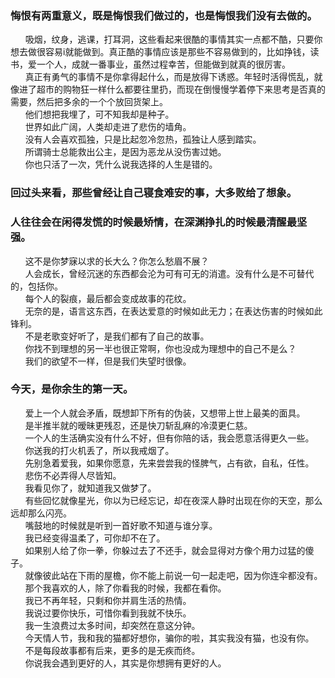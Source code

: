 ### 悔恨有两重意义，既是悔恨我们做过的，也是悔恨我们没有去做的。    
<!-- more -->
&nbsp;&nbsp;&nbsp;&nbsp;&nbsp;&nbsp;吸烟，纹身，逃课，打耳洞，这些看起来很酷的事情其实一点都不酷，只要你想去做很容易i就能做到。真正酷的事情应该是那些不容易做到的，比如挣钱，读书，爱一个人，成就一番事业，虽然过程幸苦，但能做到就真的很厉害。    
&nbsp;&nbsp;&nbsp;&nbsp;&nbsp;&nbsp;真正有勇气的事情不是你拿得起什么，而是放得下诱惑。年轻时活得慌乱，就像进了超市的购物狂一样什么都要往里扔，而现在倒慢慢学着停下来思考是否真的需要，然后把多余的一个个放回货架上。    
&nbsp;&nbsp;&nbsp;&nbsp;&nbsp;&nbsp;他们想把我埋了，可不知我却是种子。    
&nbsp;&nbsp;&nbsp;&nbsp;&nbsp;&nbsp;世界如此广阔，人类却走进了悲伤的墙角。    
&nbsp;&nbsp;&nbsp;&nbsp;&nbsp;&nbsp;没有人会喜欢孤独，只是比起忽冷忽热，孤独让人感到踏实。     
&nbsp;&nbsp;&nbsp;&nbsp;&nbsp;&nbsp;所谓骑士总能救出公主，是因为恶龙从没伤害过她。    
&nbsp;&nbsp;&nbsp;&nbsp;&nbsp;&nbsp;你也只活了一次，凭什么说我选择的人生是错的。    
### 回过头来看，那些曾经让自己寝食难安的事，大多败给了想象。    
### 人往往会在闲得发慌的时候最矫情，在深渊挣扎的时候最清醒最坚强。    
&nbsp;&nbsp;&nbsp;&nbsp;&nbsp;&nbsp;这不是你梦寐以求的长大么？你怎么愁眉不展？     
&nbsp;&nbsp;&nbsp;&nbsp;&nbsp;&nbsp;人会成长，曾经沉迷的东西都会沦为可有可无的消遣。没有什么是不可替代的，包括你。     
&nbsp;&nbsp;&nbsp;&nbsp;&nbsp;&nbsp;每个人的裂痕，最后都会变成故事的花纹。     
&nbsp;&nbsp;&nbsp;&nbsp;&nbsp;&nbsp;无奈的是，语言这东西，在表达爱意的时候如此无力；在表达伤害的时候如此锋利。     
&nbsp;&nbsp;&nbsp;&nbsp;&nbsp;&nbsp;不是老歌变好听了，是我们都有了自己的故事。     
&nbsp;&nbsp;&nbsp;&nbsp;&nbsp;&nbsp;你找不到理想的另一半也很正常啊，你也没成为理想中的自己不是么？     
&nbsp;&nbsp;&nbsp;&nbsp;&nbsp;&nbsp;我们的欲望不一样，但是我们失望时很像。     
### 今天，是你余生的第一天。     
&nbsp;&nbsp;&nbsp;&nbsp;&nbsp;&nbsp;爱上一个人就会矛盾，既想卸下所有的伪装，又想带上世上最美的面具。     
&nbsp;&nbsp;&nbsp;&nbsp;&nbsp;&nbsp;是半推半就的暧昧更残忍，还是快刀斩乱麻的冷漠更仁慈。     
&nbsp;&nbsp;&nbsp;&nbsp;&nbsp;&nbsp;一个人的生活确实没有什么不好，但有你陪的话，我会愿意活得更久一些。     
&nbsp;&nbsp;&nbsp;&nbsp;&nbsp;&nbsp;你送我的打火机丢了，所以我戒烟了。     
&nbsp;&nbsp;&nbsp;&nbsp;&nbsp;&nbsp;先别急着爱我，如果你愿意，先来尝尝我的怪脾气，占有欲，自私，任性。     
&nbsp;&nbsp;&nbsp;&nbsp;&nbsp;&nbsp;悲伤不必弄得人尽皆知。     
&nbsp;&nbsp;&nbsp;&nbsp;&nbsp;&nbsp;我看见你了，就知道我又做梦了。     
&nbsp;&nbsp;&nbsp;&nbsp;&nbsp;&nbsp;有些回忆就像星光，你以为已经忘记，却在夜深人静时出现在你的天空，那么远却那么闪亮。     
&nbsp;&nbsp;&nbsp;&nbsp;&nbsp;&nbsp;嘴鼓地的时候就是听到一首好歌不知道与谁分享。     
&nbsp;&nbsp;&nbsp;&nbsp;&nbsp;&nbsp;我已经变得温柔了，可你却不在了。     
&nbsp;&nbsp;&nbsp;&nbsp;&nbsp;&nbsp;如果别人给了你一拳，你躲过去了不还手，就会显得对方像个用力过猛的傻子。     
&nbsp;&nbsp;&nbsp;&nbsp;&nbsp;&nbsp;就像彼此站在下雨的屋檐，你不能上前说一句一起走吧，因为你连伞都没有。     
&nbsp;&nbsp;&nbsp;&nbsp;&nbsp;&nbsp;那个我喜欢的人，除了你看我的时候，我都在看你。     
&nbsp;&nbsp;&nbsp;&nbsp;&nbsp;&nbsp;我已不再年轻，只剩和你并肩生活的热情。     
&nbsp;&nbsp;&nbsp;&nbsp;&nbsp;&nbsp;我说过要你快乐，可惜你看到我就不快乐。     
&nbsp;&nbsp;&nbsp;&nbsp;&nbsp;&nbsp;我一生浪费过太多时间，却突然在意这分钟。     
&nbsp;&nbsp;&nbsp;&nbsp;&nbsp;&nbsp;今天情人节，我和我的猫都好想你，骗你的啦，其实我没有猫，也没有你。     
&nbsp;&nbsp;&nbsp;&nbsp;&nbsp;&nbsp;不是每段故事都有后来，更多的是无疾而终。     
&nbsp;&nbsp;&nbsp;&nbsp;&nbsp;&nbsp;你说我会遇到更好的人，其实是你想拥有更好的人。     
